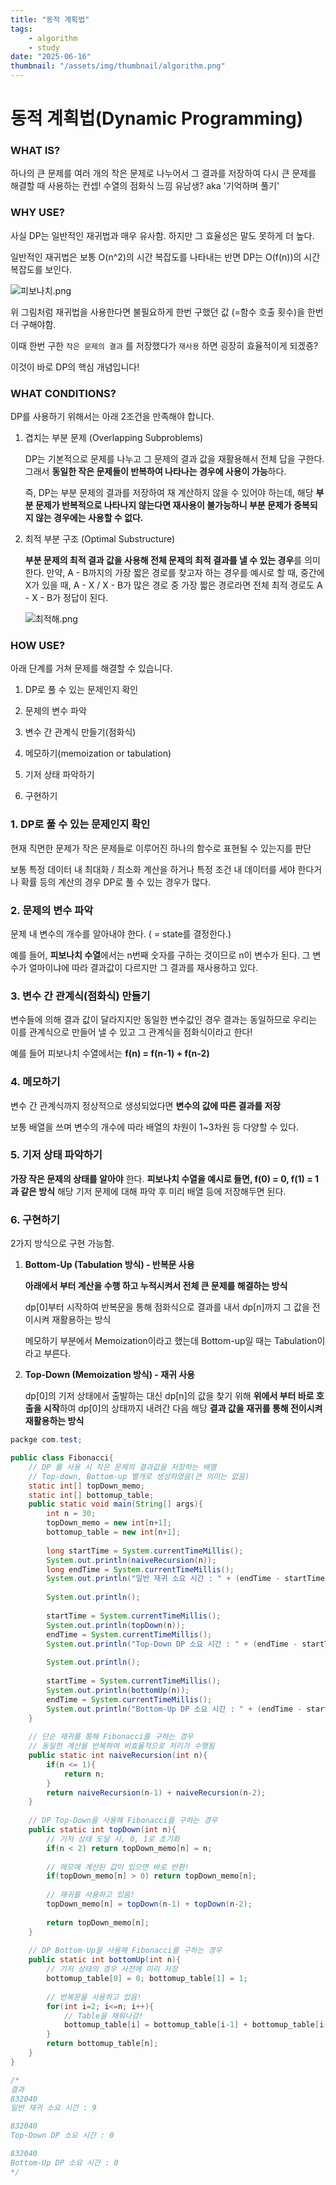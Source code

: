 ```yaml
---
title: "동적 계획법"
tags:
    - algorithm
    - study
date: "2025-06-16"
thumbnail: "/assets/img/thumbnail/algorithm.png"
---
```


# 동적 계획법(Dynamic Programming)

### WHAT IS?

하나의 큰 문제를 여러 개의 작은 문제로 나누어서 그 결과를 저장하여 다시 큰 문제를 해결할 때 사용하는 컨셉! 수열의 점화식 느낌 유남생? aka '기억하며 풀기' 

### WHY USE?

사실 DP는 일반적인 재귀법과 매우 유사함. 하지만 그 효율성은 말도 못하게 더 높다.

일반적인 재귀법은 보통 O(n^2)의 시간 복잡도를 나타내는 반면 DP는 O(f(n))의 시간 복잡도를 보인다.

![피보나치.png](/assets/img/DP/피보나치.png)

위 그림처럼 재귀법을 사용한다면 불필요하게 한번 구했던 값 (=함수 호출 횟수)을 한번 더 구해야함.

이때 한번 구한 `작은 문제의 결과` 를 저장했다가 `재사용` 하면 굉장히 효율적이게 되겠죵?

이것이 바로 DP의 핵심 개념입니다!

### WHAT CONDITIONS?

DP를 사용하기 위해서는 아래 2조건을 만족해야 합니다.

1. 겹치는 부분 문제 (Overlapping Subproblems)
    
    DP는 기본적으로 문제를 나누고 그 문제의 결과 값을 재활용해서 전체 답을 구한다. 그래서 **동일한 작은 문제들이 반복하여 나타나는 경우에 사용이 가능**하다.
    
    즉, DP는 부분 문제의 결과를 저장하여 재 계산하지 않을 수 있어야 하는데, 해당 **부분 문제가 반복적으로 나타나지 않는다면 재사용이 불가능하니 부분 문제가 중복되지 않는 경우에는 사용할 수 없다.**
    
2. 최적 부분 구조 (Optimal Substructure)
    
    **부분 문제의 최적 결과 값을 사용해 전체 문제의 최적 결과를 낼 수 있는 경우**를 의미한다. 
    만약, A - B까지의 가장 짧은 경로를 찾고자 하는 경우를 예시로 할 때, 중간에 X가 있을 때, A - X / X - B가 많은 경로 중 가장 짧은 경로라면 전체 최적 경로도 A - X - B가 정답이 된다.
    
    ![최적해.png](/assets/img/DP/최적해.png)
    

### HOW USE?

아래 단계를 거쳐 문제를 해결할 수 있습니다.

1. DP로 풀 수 있는 문제인지 확인

2. 문제의 변수 파악

3. 변수 간 관계식 만들기(점화식)

4. 메모하기(memoization or tabulation)

5. 기저 상태 파악하기

6. 구현하기

### 1. DP로 풀 수 있는 문제인지 확인

현재 직면한 문제가 작은 문제들로 이루어진 하나의 함수로 표현될 수 있는지를 판단

보통 특정 데이터 내 최대화 / 최소화 계산을 하거나 특정 조건 내 데이터를 세야 한다거나 확률 등의 계산의 경우 DP로 풀 수 있는 경우가 많다.

### 2. 문제의 변수 파악

문제 내 변수의 개수를 알아내야 한다. ( = state를 결정한다.)

예를 들어, **피보나치 수열**에서는 n번째 숫자를 구하는 것이므로 n이 변수가 된다. 그 변수가 얼마이냐에 따라 결과값이 다르지만 그 결과를 재사용하고 있다.

### 3. 변수 간 관계식(점화식) 만들기

변수들에 의해 결과 값이 달라지지만 동일한 변수값인 경우 결과는 동일하므로 우리는 이를 관계식으로 만들어 낼 수 있고 그 관계식을 점화식이라고 한다!

예를 들어 피보나치 수열에서는 **f(n) = f(n-1) + f(n-2)** 

### 4. 메모하기

변수 간 관계식까지 정상적으로 생성되었다면 **변수의 값에 따른 결과를 저장**

보통 배열을 쓰며 변수의 개수에 따라 배열의 차원이 1~3차원 등 다양할 수 있다.

### 5. 기저 상태 파악하기

**가장 작은 문제의 상태를 알아야** 한다.
**피보나치 수열을 예시로 들면, f(0) = 0, f(1) = 1과 같은 방식**
해당 기저 문제에 대해 파악 후 미리 배열 등에 저장해두면 된다.

### 6. 구현하기

2가지 방식으로 구현 가능함.

1. **Bottom-Up (Tabulation 방식) - 반복문 사용**
    
    **아래에서 부터 계산을 수행 하고 누적시켜서 전체 큰 문제를 해결하는 방식**
    
    dp[0]부터 시작하여 반복문을 통해 점화식으로 결과를 내서 
    dp[n]까지 그 값을 전이시켜 재활용하는 방식
    
    메모하기 부분에서 Memoization이라고 했는데 Bottom-up일 때는 Tabulation이라고 부른다.
    
2. **Top-Down (Memoization 방식) - 재귀 사용**
    
    dp[0]의 기저 상태에서 출발하는 대신 dp[n]의 값을 찾기 위해 **위에서 부터 바로 호출을 시작**하여 dp[0]의 상태까지 내려간 다음 해당 **결과 값을 재귀를 통해 전이시켜 재활용하는 방식**
    

```java
packge com.test;

public class Fibonacci{
    // DP 를 사용 시 작은 문제의 결과값을 저장하는 배열
    // Top-down, Bottom-up 별개로 생성하였음(큰 의미는 없음)
    static int[] topDown_memo; 
    static int[] bottomup_table;
    public static void main(String[] args){
        int n = 30;
        topDown_memo = new int[n+1];
        bottomup_table = new int[n+1];
        
        long startTime = System.currentTimeMillis();
        System.out.println(naiveRecursion(n));
        long endTime = System.currentTimeMillis();
        System.out.println("일반 재귀 소요 시간 : " + (endTime - startTime));
        
        System.out.println();
        
        startTime = System.currentTimeMillis();
        System.out.println(topDown(n));
        endTime = System.currentTimeMillis();
        System.out.println("Top-Down DP 소요 시간 : " + (endTime - startTime));
        
        System.out.println();
        
        startTime = System.currentTimeMillis();
        System.out.println(bottomUp(n));
        endTime = System.currentTimeMillis();
        System.out.println("Bottom-Up DP 소요 시간 : " + (endTime - startTime));
    }
    
    // 단순 재귀를 통해 Fibonacci를 구하는 경우
    // 동일한 계산을 반복하여 비효율적으로 처리가 수행됨
    public static int naiveRecursion(int n){
        if(n <= 1){
            return n;
        }
        return naiveRecursion(n-1) + naiveRecursion(n-2);
    }
    
    // DP Top-Down을 사용해 Fibonacci를 구하는 경우
    public static int topDown(int n){
        // 기저 상태 도달 시, 0, 1로 초기화
        if(n < 2) return topDown_memo[n] = n;
        
        // 메모에 계산된 값이 있으면 바로 반환!
        if(topDown_memo[n] > 0) return topDown_memo[n];
        
        // 재귀를 사용하고 있음!
        topDown_memo[n] = topDown(n-1) + topDown(n-2);
        
        return topDown_memo[n];
    }
    
    // DP Bottom-Up을 사용해 Fibonacci를 구하는 경우
    public static int bottomUp(int n){
        // 기저 상태의 경우 사전에 미리 저장
        bottomup_table[0] = 0; bottomup_table[1] = 1;
        
        // 반복문을 사용하고 있음!
        for(int i=2; i<=n; i++){
            // Table을 채워나감!
            bottomup_table[i] = bottomup_table[i-1] + bottomup_table[i-2];
        }
        return bottomup_table[n];
    }
}

/*
결과
832040
일반 재귀 소요 시간 : 9

832040
Top-Down DP 소요 시간 : 0

832040
Bottom-Up DP 소요 시간 : 0
*/
```